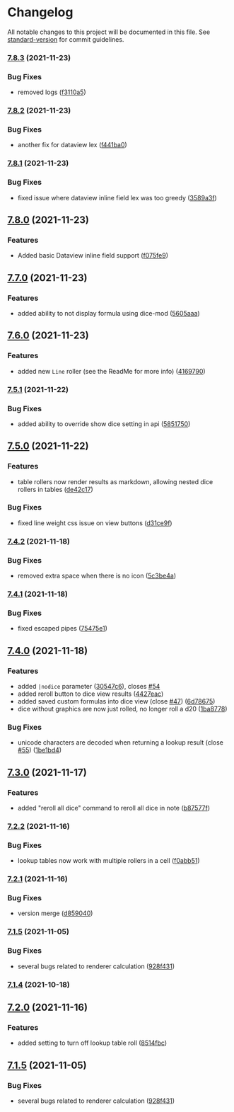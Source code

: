 # Changelog

All notable changes to this project will be documented in this file. See [standard-version](https://github.com/conventional-changelog/standard-version) for commit guidelines.

### [7.8.3](https://github.com/valentine195/obsidian-dice-roller/compare/7.8.2...7.8.3) (2021-11-23)


### Bug Fixes

* removed logs ([f3110a5](https://github.com/valentine195/obsidian-dice-roller/commit/f3110a535042b6e636fa6d82fb372ae4c1c93146))

### [7.8.2](https://github.com/valentine195/obsidian-dice-roller/compare/7.8.1...7.8.2) (2021-11-23)


### Bug Fixes

* another fix for dataview lex ([f441ba0](https://github.com/valentine195/obsidian-dice-roller/commit/f441ba086b590fa3357f6efcbba69978bb774952))

### [7.8.1](https://github.com/valentine195/obsidian-dice-roller/compare/7.8.0...7.8.1) (2021-11-23)


### Bug Fixes

* fixed issue where dataview inline field lex was too greedy ([3589a3f](https://github.com/valentine195/obsidian-dice-roller/commit/3589a3fde1a7262c383421a5ce2a5969d141dea8))

## [7.8.0](https://github.com/valentine195/obsidian-dice-roller/compare/7.7.0...7.8.0) (2021-11-23)


### Features

* Added basic Dataview inline field support ([f075fe9](https://github.com/valentine195/obsidian-dice-roller/commit/f075fe9c6e9f6254eba2a9ea3b90aba51057ff7e))

## [7.7.0](https://github.com/valentine195/obsidian-dice-roller/compare/7.6.0...7.7.0) (2021-11-23)


### Features

* added ability to not display formula using dice-mod ([5605aaa](https://github.com/valentine195/obsidian-dice-roller/commit/5605aaa0e37341541ef6eb60d6e595ce3d172531))

## [7.6.0](https://github.com/valentine195/obsidian-dice-roller/compare/7.5.1...7.6.0) (2021-11-23)


### Features

* added new `Line` roller (see the ReadMe for more info) ([4169790](https://github.com/valentine195/obsidian-dice-roller/commit/41697903f4e50ba882b3e870460f773046db4832))

### [7.5.1](https://github.com/valentine195/obsidian-dice-roller/compare/7.5.0...7.5.1) (2021-11-22)


### Bug Fixes

* added ability to override show dice setting in api ([5851750](https://github.com/valentine195/obsidian-dice-roller/commit/5851750d49d759341f569bf3481f300264a2cda3))

## [7.5.0](https://github.com/valentine195/obsidian-dice-roller/compare/7.4.2...7.5.0) (2021-11-22)


### Features

* table rollers now render results as markdown, allowing nested dice rollers in tables ([de42c17](https://github.com/valentine195/obsidian-dice-roller/commit/de42c17d2a780cb86986571419d13d905487d66c))


### Bug Fixes

* fixed line weight css issue on view buttons ([d31ce9f](https://github.com/valentine195/obsidian-dice-roller/commit/d31ce9fdbc89cbc3d911ffe01d89e382552624bf))

### [7.4.2](https://github.com/valentine195/obsidian-dice-roller/compare/7.4.1...7.4.2) (2021-11-18)


### Bug Fixes

* removed extra space when there is no icon ([5c3be4a](https://github.com/valentine195/obsidian-dice-roller/commit/5c3be4a4e88b8534565d4794fb5b4ee35d98c70b))

### [7.4.1](https://github.com/valentine195/obsidian-dice-roller/compare/7.4.0...7.4.1) (2021-11-18)


### Bug Fixes

* fixed escaped pipes ([75475e1](https://github.com/valentine195/obsidian-dice-roller/commit/75475e1cba62f7bb49f17d24bfc42d00788204f8))

## [7.4.0](https://github.com/valentine195/obsidian-dice-roller/compare/7.3.0...7.4.0) (2021-11-18)


### Features

* added `|nodice` parameter ([30547c6](https://github.com/valentine195/obsidian-dice-roller/commit/30547c6337be4374c215950d5d488c085e427f1a)), closes [#54](https://github.com/valentine195/obsidian-dice-roller/issues/54)
* added reroll button to dice view results ([4427eac](https://github.com/valentine195/obsidian-dice-roller/commit/4427eac37bf961889b9fe261bb864f271f5dfb87))
* added saved custom formulas into dice view (close [#47](https://github.com/valentine195/obsidian-dice-roller/issues/47)) ([6d78675](https://github.com/valentine195/obsidian-dice-roller/commit/6d786758c0941a26e7b35989023610b69f7662d9))
* dice without graphics are now just rolled, no longer roll a d20 ([1ba8778](https://github.com/valentine195/obsidian-dice-roller/commit/1ba8778a92807be962bd78ea3084ab75cb7081d9))


### Bug Fixes

* unicode characters are decoded when returning a lookup result (close [#55](https://github.com/valentine195/obsidian-dice-roller/issues/55)) ([1be1bd4](https://github.com/valentine195/obsidian-dice-roller/commit/1be1bd484e2ab208232da1d196544b04d160dc4f))

## [7.3.0](https://github.com/valentine195/obsidian-dice-roller/compare/7.2.2...7.3.0) (2021-11-17)


### Features

* added "reroll all dice" command to reroll all dice in note ([b87577f](https://github.com/valentine195/obsidian-dice-roller/commit/b87577fc93e9e1127f281c1b8629e342cdc561d0))

### [7.2.2](https://github.com/valentine195/obsidian-dice-roller/compare/7.2.1...7.2.2) (2021-11-16)


### Bug Fixes

* lookup tables now work with multiple rollers in a cell ([f0abb51](https://github.com/valentine195/obsidian-dice-roller/commit/f0abb5196b65a1b2272bd295fd620b55045c5055))

### [7.2.1](https://github.com/valentine195/obsidian-dice-roller/compare/7.2.0...7.2.1) (2021-11-16)


### Bug Fixes

* version merge ([d859040](https://github.com/valentine195/obsidian-dice-roller/commit/d8590404ce5ee49b8f4a1707b0493578cadbf62c))

### [7.1.5](https://github.com/valentine195/obsidian-dice-roller/compare/7.1.4...7.1.5) (2021-11-05)


### Bug Fixes

* several bugs related to renderer calculation ([928f431](https://github.com/valentine195/obsidian-dice-roller/commit/928f431df138f9fe477fb55ffa546cb4fe6b24bc))

### [7.1.4](https://github.com/valentine195/obsidian-dice-roller/compare/7.1.3...7.1.4) (2021-10-18)

## [7.2.0](https://github.com/valentine195/obsidian-dice-roller/compare/7.1.3...7.2.0) (2021-11-16)


### Features

* added setting to turn off lookup table roll ([8514fbc](https://github.com/valentine195/obsidian-dice-roller/commit/8514fbc70e325e458151d64f9777b62e3bfadca7))
## [7.1.5](https://github.com/valentine195/obsidian-dice-roller/compare/7.1.4...7.1.5) (2021-11-05)


### Bug Fixes

* several bugs related to renderer calculation ([928f431](https://github.com/valentine195/obsidian-dice-roller/commit/928f431df138f9fe477fb55ffa546cb4fe6b24bc))
